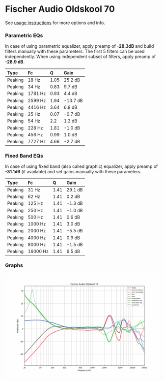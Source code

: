 # Fischer Audio Oldskool 70
See [usage instructions](https://github.com/jaakkopasanen/AutoEq#usage) for more options and info.

### Parametric EQs
In case of using parametric equalizer, apply preamp of **-28.3dB** and build filters manually
with these parameters. The first 5 filters can be used independently.
When using independent subset of filters, apply preamp of **-28.9 dB**.

| Type    | Fc      |    Q | Gain     |
|:--------|:--------|:-----|:---------|
| Peaking | 18 Hz   | 1.05 | 25.2 dB  |
| Peaking | 34 Hz   | 0.83 | 9.7 dB   |
| Peaking | 1781 Hz | 0.93 | 4.4 dB   |
| Peaking | 2599 Hz | 1.94 | -13.7 dB |
| Peaking | 4416 Hz | 3.64 | 6.8 dB   |
| Peaking | 25 Hz   | 0.07 | -0.7 dB  |
| Peaking | 54 Hz   | 2.2  | 1.3 dB   |
| Peaking | 228 Hz  | 1.81 | -1.0 dB  |
| Peaking | 456 Hz  | 0.99 | 1.0 dB   |
| Peaking | 7727 Hz | 4.66 | -2.7 dB  |

### Fixed Band EQs
In case of using fixed band (also called graphic) equalizer, apply preamp of **-31.1dB**
(if available) and set gains manually with these parameters.

| Type    | Fc       |    Q | Gain    |
|:--------|:---------|:-----|:--------|
| Peaking | 31 Hz    | 1.41 | 29.1 dB |
| Peaking | 62 Hz    | 1.41 | 0.2 dB  |
| Peaking | 125 Hz   | 1.41 | -1.3 dB |
| Peaking | 250 Hz   | 1.41 | -1.0 dB |
| Peaking | 500 Hz   | 1.41 | 0.6 dB  |
| Peaking | 1000 Hz  | 1.41 | 3.0 dB  |
| Peaking | 2000 Hz  | 1.41 | -5.5 dB |
| Peaking | 4000 Hz  | 1.41 | 0.9 dB  |
| Peaking | 8000 Hz  | 1.41 | -1.5 dB |
| Peaking | 16000 Hz | 1.41 | 6.5 dB  |

### Graphs
![](./Fischer%20Audio%20Oldskool%2070.png)